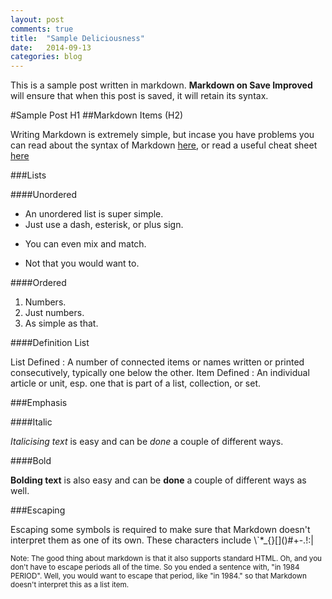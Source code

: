 ```yaml
---
layout: post
comments: true
title:  "Sample Deliciousness"
date:   2014-09-13
categories: blog
---
```

 
This is a sample post written in markdown. __Markdown on Save Improved__ will ensure that when this post is saved, it will retain its syntax.

#Sample Post H1
##Markdown Items (H2)
 
Writing Markdown is extremely simple, but incase you have problems you can read about the syntax of Markdown [here](http://daringfireball.net/projects/markdown/syntax "Markdon: Syntax"), or read a useful cheat sheet [here](http://support.mashery.com/docs/customizing\_your\_portal/Markdown\_Cheat\_Sheet "Markdown Cheat Sheet")
 
###Lists
 
####Unordered
 
- An unordered list is super simple.
- Just use a dash, esterisk, or plus sign.
* You can even mix and match.
+ Not that you would want to.
 
####Ordered
 
1. Numbers.
2. Just numbers.
3. As simple as that.
 
####Definition List
 
List Defined
: A number of connected items or names written or printed consecutively, typically one below the other.
Item Defined
: An individual article or unit, esp. one that is part of a list, collection, or set.
 
###Emphasis
 
####Italic
 
_Italicising text_ is easy and can be *done* a couple of different ways.
 
####Bold
 
__Bolding text__ is also easy and can be **done** a couple of different ways as well.
 
###Escaping
 
Escaping some symbols is required to make sure that Markdown doesn't interpret them as one of its own. These characters include \\`\*\_\{\}\[\]\(\)\#\+\-\.\!\:\|
 
<small>Note: The good thing about markdown is that it also supports standard HTML. Oh, and you don't have to escape periods all of the time. So you ended a sentence with, "in 1984 PERIOD". Well, you would want to escape that period, like "in 1984\." so that Markdown doesn't interpret this as a list item.</small>
